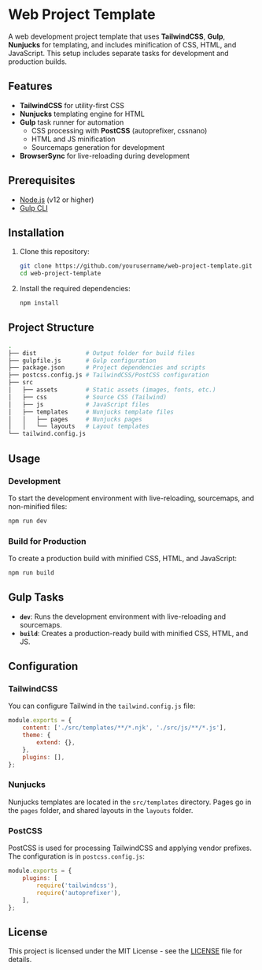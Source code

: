 
# Web Project Template

A web development project template that uses **TailwindCSS**, **Gulp**, **Nunjucks** for templating, and includes minification of CSS, HTML, and JavaScript. This setup includes separate tasks for development and production builds.

## Features

- **TailwindCSS** for utility-first CSS
- **Nunjucks** templating engine for HTML
- **Gulp** task runner for automation
  - CSS processing with **PostCSS** (autoprefixer, cssnano)
  - HTML and JS minification
  - Sourcemaps generation for development
- **BrowserSync** for live-reloading during development

## Prerequisites

- [Node.js](https://nodejs.org/) (v12 or higher)
- [Gulp CLI](https://gulpjs.com/)

## Installation

1. Clone this repository:

    ```bash
    git clone https://github.com/yourusername/web-project-template.git
    cd web-project-template
    ```

2. Install the required dependencies:

    ```bash
    npm install
    ```

## Project Structure

```bash
.
├── dist              # Output folder for build files
├── gulpfile.js       # Gulp configuration
├── package.json      # Project dependencies and scripts
├── postcss.config.js # TailwindCSS/PostCSS configuration
├── src
│   ├── assets        # Static assets (images, fonts, etc.)
│   ├── css           # Source CSS (Tailwind)
│   ├── js            # JavaScript files
│   ├── templates     # Nunjucks template files
│   │   ├── pages     # Nunjucks pages
│   │   └── layouts   # Layout templates
└── tailwind.config.js
```

## Usage

### Development

To start the development environment with live-reloading, sourcemaps, and non-minified files:

```bash
npm run dev
```

### Build for Production

To create a production build with minified CSS, HTML, and JavaScript:

```bash
npm run build
```

## Gulp Tasks

- **`dev`**: Runs the development environment with live-reloading and sourcemaps.
- **`build`**: Creates a production-ready build with minified CSS, HTML, and JS.
  
## Configuration

### TailwindCSS

You can configure Tailwind in the `tailwind.config.js` file:

```javascript
module.exports = {
    content: ['./src/templates/**/*.njk', './src/js/**/*.js'],
    theme: {
        extend: {},
    },
    plugins: [],
};
```

### Nunjucks

Nunjucks templates are located in the `src/templates` directory. Pages go in the `pages` folder, and shared layouts in the `layouts` folder.

### PostCSS

PostCSS is used for processing TailwindCSS and applying vendor prefixes. The configuration is in `postcss.config.js`:

```javascript
module.exports = {
    plugins: [
        require('tailwindcss'),
        require('autoprefixer'),
    ],
};
```

## License

This project is licensed under the MIT License - see the [LICENSE](LICENSE) file for details.
